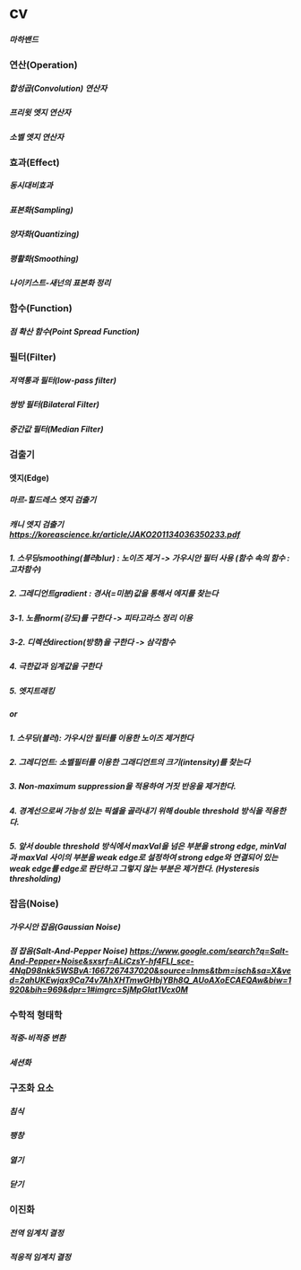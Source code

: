 # cv
##### 마하밴드
### 연산(Operation)
##### 합성곱(Convolution) 연산자
##### 프리윗 엣지 연산자
##### 소벨 엣지 연산자
### 효과(Effect)
##### 동시대비효과
##### 표본화(Sampling)
##### 양자화(Quantizing)
##### 평활화(Smoothing)
##### 나이키스트-새넌의 표본화 정리
### 함수(Function)
##### 점 확산 함수(Point Spread Function)
### 필터(Filter)
##### 저역통과 필터(low-pass filter)
##### 쌍방 필터(Bilateral Filter)
##### 중간값 필터(Median Filter)
### 검출기
#### 엣지(Edge)
##### 마르-힐드레스 엣지 검출기
##### 캐니 엣지 검출기 https://koreascience.kr/article/JAKO201134036350233.pdf
##### 1. 스무딩smoothing(블러blur) : 노이즈 제거 -> 가우시안 필터 사용 (함수 속의 함수 : 고차함수)
##### 2. 그레디언트gradient : 경사(=미분)값을 통해서 에지를 찾는다
##### 3-1. 노름norm(강도)를 구한다 -> 피타고라스 정리 이용
##### 3-2. 디렉션direction(방향)을 구한다 -> 삼각함수
##### 4. 극한값과 임계값을 구한다
##### 5. 엣지트래킹
##### or
##### 1. 스무딩(블러): 가우시안 필터를 이용한 노이즈 제거한다
##### 2. 그레디언트: 소벨필터를 이용한 그래디언트의 크기(intensity)를 찾는다
##### 3. Non-maximum suppression을 적용하여 거짓 반응을 제거한다.
##### 4. 경계선으로써 가능성 있는 픽셀을 골라내기 위해 double threshold 방식을 적용한다.
##### 5. 앞서 double threshold 방식에서 maxVal을 넘은 부분을 strong edge, minVal과 maxVal 사이의 부분을 weak edge로 설정하여 strong edge와 연결되어 있는 weak edge를 edge로 판단하고 그렇지 않는 부분은 제거한다. (Hysteresis thresholding)
### 잡음(Noise)
##### 가우시안 잡음(Gaussian Noise)
##### 점 잡음(Salt-And-Pepper Noise) https://www.google.com/search?q=Salt-And-Pepper+Noise&sxsrf=ALiCzsY-hf4FLI_sce-4NqD98nkk5WSBvA:1667267437020&source=lnms&tbm=isch&sa=X&ved=2ahUKEwjqx9Ca74v7AhXHTmwGHbjYBh8Q_AUoAXoECAEQAw&biw=1920&bih=969&dpr=1#imgrc=SjMpGIat1Vcx0M
### 수학적 형태학
##### 적중-비적중 변환
##### 세션화
### 구조화 요소
##### 침식
##### 팽창
##### 열기
##### 닫기
### 이진화
##### 전역 임계치 결정
##### 적응적 임계치 결정
